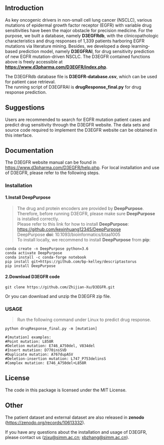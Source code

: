 ## Introduction
As key oncogenic drivers in non-small cell lung cancer (NSCLC), various mutations of epidermal growth factor receptor (EGFR) with variable drug sensitivities have been the major obstacle for precision medicine. For the purpose, we built a database, namely **D3EGFRdb**, with the clinicopathologic characteristics and drug responses of 1,339 patients harboring EGFR mutations via literature mining. Besides, we developed a deep learning-based prediction model, namely **D3EGFRAI**, for drug sensitivity prediction of new EGFR mutation-driven NSCLC. The D3EGFR contained functions above is freely accessible at **https://www.d3pharma.com/D3EGFR/index.php**.

The D3EGFRdb database file is **D3EGFR-database.csv**, which can be used for patient case retrieval.  
The running script of D3EGFRAI is **drugResponse_final.py** for drug response prediction.

## Suggestions
Users are recommended to search for EGFR mutation patient cases and predict drug sensitivity through the D3EGFR website. The data sets and source code required to implement the D3EGFR website can be obtained in this interface.

## Documentation
The D3EGFR website manual can be found in https://www.d3pharma.com/D3EGFR/help.php. For local installation and use of D3EGFR, please refer to the following steps.
### Installation
#### 1.Install DeepPurpose  
> The drug and protein encoders are provided by **DeepPurpose**.  
Therefore, before running D3EGFR, please make sure **DeepPurpose** is installed correctly.  
Please refer to this link for how to install **DeepPurpose**: https://github.com/kexinhuang12345/DeepPurpose  
DeepPurpose **doi**: 10.1093/bioinformatics/btaa1005  
To install locally, we recommend to install **DeepPurpose** from **pip**:
```
conda create -n DeepPurpose python=3.6
conda activate DeepPurpose
conda install -c conda-forge notebook
pip install git+https://github.com/bp-kelley/descriptastorus 
pip install DeepPurpose
```

#### 2.Download D3EGFR code
```
git clone https://github.com/Zhijian-Xu/D3EGFR.git
```
Or you can download and unzip the D3EGFR zip file.

### USAGE
> Run the following command under Linux to predict drug response.
```
python drugResponse_final.py -m [mutation]

#[mutation] examples:
#Point mutation: L858R
#Deletion mutation: E746_A750del, V834del
#Insert mutation: D770insSVD
#Duplicate mutation: A767dupASV
#Deletion-insertion mutation: L747_P753delinsS
#Complex mutation: E746_A750del+L858R
```
## License
The code in this package is licensed under the MIT License.

## Other
The patient dataset and external dataset are also released in **zenodo** (https://zenodo.org/records/10613332). 

If you have any questions about the installation and usage of D3EGFR, please contact us (zjxu@simm.ac.cn; xbzhang@simm.ac.cn).
